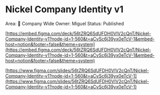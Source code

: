 # Nickel Company Identity v1

Area: 🏢 Company Wide
Owner: Miguel
Status: Published

[https://embed.figma.com/deck/56tZRQ6SdUFDH0VIV2cQnT/Nickel-Company-Identity-v1?node-id=1-560&t=aCvSc6j39yx0eTcV-1&embed-host=notion&footer=false&theme=system](https://embed.figma.com/deck/56tZRQ6SdUFDH0VIV2cQnT/Nickel-Company-Identity-v1?node-id=1-560&t=aCvSc6j39yx0eTcV-1&embed-host=notion&footer=false&theme=system)

[https://www.figma.com/slides/56tZRQ6SdUFDH0VIV2cQnT/Nickel-Company-Identity-v1?node-id=1-560&t=aCvSc6j39yx0eTcV-1](https://www.figma.com/slides/56tZRQ6SdUFDH0VIV2cQnT/Nickel-Company-Identity-v1?node-id=1-560&t=aCvSc6j39yx0eTcV-1)